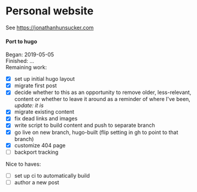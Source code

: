 
# Personal website
See https://jonathanhunsucker.com

#### Port to hugo
Began: 2019-05-05\
Finished: ...\
Remaining work:
- [x] set up initial hugo layout
- [x] migrate first post
- [x] decide whether to this as an opportunity to remove older, less-relevant, content or whether to leave it around as a reminder of where I've been, _update: it is_
- [x] migrate existing content
- [x] fix dead links and images
- [x] write script to build content and push to separate branch
- [x] go live on new branch, hugo-built (flip setting in gh to point to that branch)
- [x] customize 404 page
- [ ] backport tracking

Nice to haves:
- [ ] set up ci to automatically build
- [ ] author a new post
